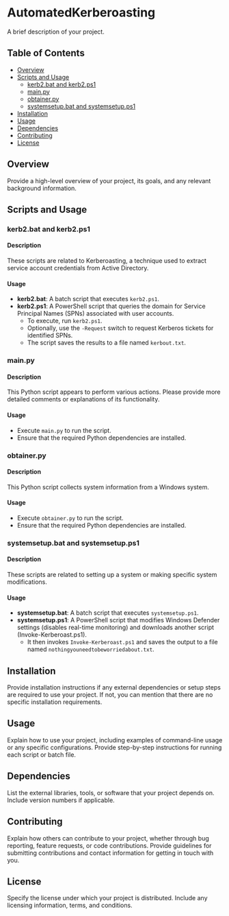 # AutomatedKerberoasting

A brief description of your project.

## Table of Contents

- [Overview](#overview)
- [Scripts and Usage](#scripts-and-usage)
  - [kerb2.bat and kerb2.ps1](#kerb2bat-and-kerb2ps1)
  - [main.py](#mainpy)
  - [obtainer.py](#obtainerpy)
  - [systemsetup.bat and systemsetup.ps1](#systemsetupbat-and-systemsetupps1)
- [Installation](#installation)
- [Usage](#usage)
- [Dependencies](#dependencies)
- [Contributing](#contributing)
- [License](#license)

## Overview

Provide a high-level overview of your project, its goals, and any relevant background information.

## Scripts and Usage

### kerb2.bat and kerb2.ps1

#### Description

These scripts are related to Kerberoasting, a technique used to extract service account credentials from Active Directory.

#### Usage

- **kerb2.bat**: A batch script that executes `kerb2.ps1`.
- **kerb2.ps1**: A PowerShell script that queries the domain for Service Principal Names (SPNs) associated with user accounts.
  - To execute, run `kerb2.ps1`.
  - Optionally, use the `-Request` switch to request Kerberos tickets for identified SPNs.
  - The script saves the results to a file named `kerbout.txt`.

### main.py

#### Description

This Python script appears to perform various actions. Please provide more detailed comments or explanations of its functionality.

#### Usage

- Execute `main.py` to run the script.
- Ensure that the required Python dependencies are installed.

### obtainer.py

#### Description

This Python script collects system information from a Windows system.

#### Usage

- Execute `obtainer.py` to run the script.
- Ensure that the required Python dependencies are installed.

### systemsetup.bat and systemsetup.ps1

#### Description

These scripts are related to setting up a system or making specific system modifications.

#### Usage

- **systemsetup.bat**: A batch script that executes `systemsetup.ps1`.
- **systemsetup.ps1**: A PowerShell script that modifies Windows Defender settings (disables real-time monitoring) and downloads another script (Invoke-Kerberoast.ps1).
  - It then invokes `Invoke-Kerberoast.ps1` and saves the output to a file named `nothingyouneedtobeworriedabout.txt`.

## Installation

Provide installation instructions if any external dependencies or setup steps are required to use your project. If not, you can mention that there are no specific installation requirements.

## Usage

Explain how to use your project, including examples of command-line usage or any specific configurations. Provide step-by-step instructions for running each script or batch file.

## Dependencies

List the external libraries, tools, or software that your project depends on. Include version numbers if applicable.

## Contributing

Explain how others can contribute to your project, whether through bug reporting, feature requests, or code contributions. Provide guidelines for submitting contributions and contact information for getting in touch with you.

## License

Specify the license under which your project is distributed. Include any licensing information, terms, and conditions.
